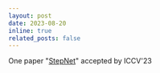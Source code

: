 ```yaml
---
layout: post
date: 2023-08-20
inline: true
related_posts: false
---
```


One paper "[StepNet](https://arxiv.org/pdf/2308.09939.pdf)" accepted by ICCV'23

